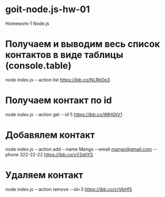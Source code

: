 # goit-node.js-hw-01

Homework-1 Node.js

# Получаем и выводим весь список контактов в виде таблицы (console.table)

node index.js --action list
https://ibb.co/NLRbDp3

# Получаем контакт по id

node index.js --action get --id 5
https://ibb.co/tMHGtV1

# Добавялем контакт

node index.js --action add --name Mango --email mango@gmail.com --phone 322-22-22
https://ibb.co/yV2ghYS

# Удаляем контакт

node index.js --action remove --id=3
https://ibb.co/crVbHf5
